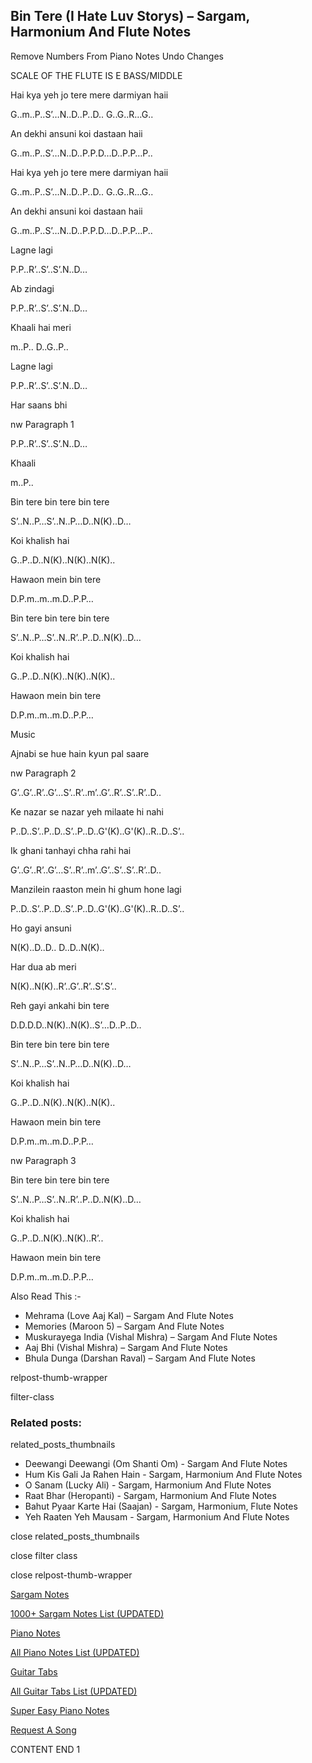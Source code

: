 
## Bin Tere (I Hate Luv Storys) – Sargam, Harmonium And Flute Notes

Remove Numbers From Piano Notes
Undo Changes

SCALE OF THE FLUTE IS E BASS/MIDDLE

Hai kya yeh jo tere mere darmiyan haii

G..m..P..S’…N..D..P..D.. G..G..R…G..

An dekhi ansuni koi dastaan haii

G..m..P..S’…N..D..P.P.D…D..P.P…P..

Hai kya yeh jo tere mere darmiyan haii

G..m..P..S’…N..D..P..D.. G..G..R…G..

An dekhi ansuni koi dastaan haii

G..m..P..S’…N..D..P.P.D…D..P.P…P..

Lagne lagi

P.P..R’..S’..S’.N..D…

Ab zindagi

P.P..R’..S’..S’.N..D…

Khaali hai meri

m..P.. D..G..P..

Lagne lagi

P.P..R’..S’..S’.N..D…

Har saans bhi

nw Paragraph 1

P.P..R’..S’..S’.N..D…

Khaali

m..P..

Bin tere bin tere bin tere

S’..N..P…S’..N..P…D..N(K)..D…

Koi khalish hai

G..P..D..N(K)..N(K)..N(K)..

Hawaon mein bin tere

D.P.m..m..m.D..P.P…

Bin tere bin tere bin tere

S’..N..P…S’..N..R’..P..D..N(K)..D…

Koi khalish hai

G..P..D..N(K)..N(K)..N(K)..

Hawaon mein bin tere

D.P.m..m..m.D..P.P…

Music

Ajnabi se hue hain kyun pal saare

nw Paragraph 2

G’..G’..R’..G’…S’..R’..m’..G’..R’..S’..R’..D..

Ke nazar se nazar yeh milaate hi nahi

P..D..S’..P..D..S’..P..D..G'(K)..G'(K)..R..D..S’..

Ik ghani tanhayi chha rahi hai

G’..G’..R’..G’…S’..R’..m’..G’..S’..S’..R’..D..

Manzilein raaston mein hi ghum hone lagi

P..D..S’..P..D..S’..P..D..G'(K)..G'(K)..R..D..S’..

Ho gayi ansuni

N(K)..D..D.. D..D..N(K)..

Har dua ab meri

N(K)..N(K)..R’..G’..R’..S’.S’..

Reh gayi ankahi bin tere

D.D.D.D..N(K)..N(K)..S’…D..P..D..

Bin tere bin tere bin tere

S’..N..P…S’..N..P…D..N(K)..D…

Koi khalish hai

G..P..D..N(K)..N(K)..N(K)..

Hawaon mein bin tere

D.P.m..m..m.D..P.P…

nw Paragraph 3

Bin tere bin tere bin tere

S’..N..P…S’..N..R’..P..D..N(K)..D…

Koi khalish hai

G..P..D..N(K)..N(K)..R’..

Hawaon mein bin tere

D.P.m..m..m.D..P.P…

Also Read This :-

* Mehrama (Love Aaj Kal) – Sargam And Flute Notes
* Memories (Maroon 5) – Sargam And Flute Notes
* Muskurayega India (Vishal Mishra) – Sargam And Flute Notes
* Aaj Bhi (Vishal Mishra) – Sargam And Flute Notes
* Bhula Dunga (Darshan Raval) – Sargam And Flute Notes

relpost-thumb-wrapper

filter-class

### Related posts:

related_posts_thumbnails

* Deewangi Deewangi (Om Shanti Om) - Sargam And Flute Notes
* Hum Kis Gali Ja Rahen Hain - Sargam, Harmonium And Flute Notes
* O Sanam (Lucky Ali) - Sargam, Harmonium And Flute Notes
* Raat Bhar (Heropanti) - Sargam, Harmonium And Flute Notes
* Bahut Pyaar Karte Hai (Saajan) - Sargam, Harmonium, Flute Notes
* Yeh Raaten Yeh Mausam - Sargam, Harmonium And Flute Notes

close related_posts_thumbnails

close filter class

close relpost-thumb-wrapper

[Sargam Notes](https://www.notationsworld.com/sargam-notes.html)

[1000+ Sargam Notes List (UPDATED)](https://www.notationsworld.com/all-songs-list-sargam-notes.html)

[Piano Notes](https://www.notationsworld.com/piano-notes.html)

[All Piano Notes List (UPDATED)](https://www.notationsworld.com/all-songs-list-piano-notes.html)

[Guitar Tabs](https://www.notationsworld.com/guitar-tabs.html)

[All Guitar Tabs List (UPDATED)](https://www.notationsworld.com/all-songs-list-guitar-tabs.html)

[Super Easy Piano Notes](https://studywall.in/)

[Request A Song](https://www.notationsworld.com/request-a-song.html)

CONTENT END 1

